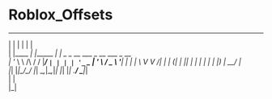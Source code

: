 # Roblox_Offsets


 _             _           _                                  
| |           | |         | |                                 
| |____      _| |______ __| |_   _ _ __ ___  _ __   ___ _ __  
| '_ \ \ /\ / / |______/ _` | | | | '_ ` _ \| '_ \ / _ \ '__| 
| | | \ V  V /| |     | (_| | |_| | | | | | | |_) |  __/ |    
|_| |_|\_/\_/ |_|      \__,_|\__,_|_| |_| |_| .__/ \___|_|    
                                            | |               
                                            |_|               
